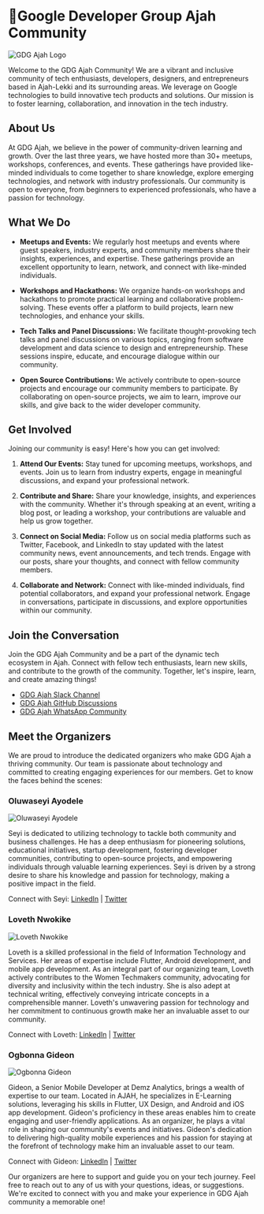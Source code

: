 # 👋Google Developer Group Ajah Community

![GDG Ajah Logo](https://github.com/GDG-Ajah/.github/blob/main/assets/logo.jpeg)

Welcome to the GDG Ajah Community! We are a vibrant and inclusive community of tech enthusiasts, developers, designers, and entrepreneurs based in Ajah-Lekki and its surrounding areas. We leverage on Google technologies to build innovative tech products and solutions. Our mission is to foster learning, collaboration, and innovation in the tech industry.

## About Us

At GDG Ajah, we believe in the power of community-driven learning and growth. Over the last three years, we have hosted more than 30+ meetups, workshops, conferences, and events. These gatherings have provided like-minded individuals to come together to share knowledge, explore emerging technologies, and network with industry professionals. Our community is open to everyone, from beginners to experienced professionals, who have a passion for technology.

## What We Do

- **Meetups and Events:** We regularly host meetups and events where guest speakers, industry experts, and community members share their insights, experiences, and expertise. These gatherings provide an excellent opportunity to learn, network, and connect with like-minded individuals.

- **Workshops and Hackathons:** We organize hands-on workshops and hackathons to promote practical learning and collaborative problem-solving. These events offer a platform to build projects, learn new technologies, and enhance your skills.

- **Tech Talks and Panel Discussions:** We facilitate thought-provoking tech talks and panel discussions on various topics, ranging from software development and data science to design and entrepreneurship. These sessions inspire, educate, and encourage dialogue within our community.

- **Open Source Contributions:** We actively contribute to open-source projects and encourage our community members to participate. By collaborating on open-source projects, we aim to learn, improve our skills, and give back to the wider developer community.

## Get Involved

Joining our community is easy! Here's how you can get involved:

1. **Attend Our Events:** Stay tuned for upcoming meetups, workshops, and events. Join us to learn from industry experts, engage in meaningful discussions, and expand your professional network.

2. **Contribute and Share:** Share your knowledge, insights, and experiences with the community. Whether it's through speaking at an event, writing a blog post, or leading a workshop, your contributions are valuable and help us grow together.

3. **Connect on Social Media:** Follow us on social media platforms such as Twitter, Facebook, and LinkedIn to stay updated with the latest community news, event announcements, and tech trends. Engage with our posts, share your thoughts, and connect with fellow community members.

4. **Collaborate and Network:** Connect with like-minded individuals, find potential collaborators, and expand your professional network. Engage in conversations, participate in discussions, and explore opportunities within our community.

## Join the Conversation

Join the GDG Ajah Community and be a part of the dynamic tech ecosystem in Ajah. Connect with fellow tech enthusiasts, learn new skills, and contribute to the growth of the community. Together, let's inspire, learn, and create amazing things!

- [GDG Ajah Slack Channel](https://gdgajah.slack.com/join/shared_invite/zt-1wg3udxzq-sHxFVrE_hF_H6NEsJmwhjg#/shared-invite/email)
- [GDG Ajah GitHub Discussions](https://github.com/orgs/GDG-Ajah/discussions)
- [GDG Ajah WhatsApp Community](https://chat.whatsapp.com/BPmDnFpcKyQGfAPKJJJIvi)

## Meet the Organizers

We are proud to introduce the dedicated organizers who make GDG Ajah a thriving community. Our team is passionate about technology and committed to creating engaging experiences for our members. Get to know the faces behind the scenes:

### Oluwaseyi Ayodele

![Oluwaseyi Ayodele](https://github.com/GDG-Ajah/.github/blob/main/assets/oluwaseyi.jpg)

Seyi is dedicated to utilizing technology to tackle both community and business challenges. He has a deep enthusiasm for pioneering solutions, educational initiatives, startup development, fostering developer communities, contributing to open-source projects, and empowering individuals through valuable learning experiences. Seyi is driven by a strong desire to share his knowledge and passion for technology, making a positive impact in the field.

Connect with Seyi: [LinkedIn](https://www.linkedin.com/in/oluwaseyiayodele/) | [Twitter](https://twitter.com/Fransunisoft)

### Loveth Nwokike

![Loveth Nwokike](https://github.com/GDG-Ajah/.github/blob/main/assets/loveth.jpg)

Loveth is a skilled professional in the field of Information Technology and Services. Her areas of expertise include Flutter, Android development, and mobile app development. As an integral part of our organizing team, Loveth actively contributes to the Women Techmakers community, advocating for diversity and inclusivity within the tech industry. She is also adept at technical writing, effectively conveying intricate concepts in a comprehensible manner. Loveth's unwavering passion for technology and her commitment to continuous growth make her an invaluable asset to our community.

Connect with Loveth: [LinkedIn](https://linkedin.com/in/lovethnwokike) | [Twitter](https://twitter.com/Kulloveth)

### Ogbonna Gideon

![Ogbonna Gideon](https://github.com/GDG-Ajah/.github/blob/main/assets/gideon.jpg)

Gideon, a Senior Mobile Developer at Demz Analytics, brings a wealth of expertise to our team. Located in AJAH, he specializes in E-Learning solutions, leveraging his skills in Flutter, UX Design, and Android and iOS app development. Gideon's proficiency in these areas enables him to create engaging and user-friendly applications. As an organizer, he plays a vital role in shaping our community's events and initiatives. Gideon's dedication to delivering high-quality mobile experiences and his passion for staying at the forefront of technology make him an invaluable asset to our team.

Connect with Gideon: [LinkedIn](https://www.linkedin.com/in/ogbonnagideonc/) | [Twitter](https://twitter.com/GiddyCode)

Our organizers are here to support and guide you on your tech journey. Feel free to reach out to any of us with your questions, ideas, or suggestions. We're excited to connect with you and make your experience in GDG Ajah community a memorable one!
